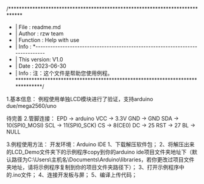/*****************************************************************************
* | File      	:   readme.md
* | Author      :   rzw team
* | Function    :   Help with use
* | Info        :
*------------------------------------------------------------------------------
* |	This version:   V1.0
* | Date        :   2023-06-30
* | Info        :   注：这个文件是帮助您使用例程。
******************************************************************************/

1.基本信息：
例程使用单独LCD模块进行了验证，支持arduino due/mega2560/uno

待完善
2.管脚连接：
EPD  	->	  arduino
VCC    	->    	3.3V
GND    	->    	GND
SDA    	->    	10(SPI0_MOSI)
SCL    	->    	11(SPI0_SCK)
CS     	->    	8(CE0)
DC     	->    	25
RST    	->    	27
BL  	->    	NULL


3.例程使用方法：
开发环境：Arduino IDE
1、下载解压软件包；
2、将解压出来的LCD_Demo文件夹下的示例程序copy到你的arduino ide项目文件夹地址下（默认路径为C:\Users\主机名\Documents\Arduino\libraries，若你更改过项目文件夹地址，请将示例程序复制到你的项目文件夹路径下）；
3、打开示例程序中的.ino文件；
4、连接开发板与屏；
5、编译上传代码；


